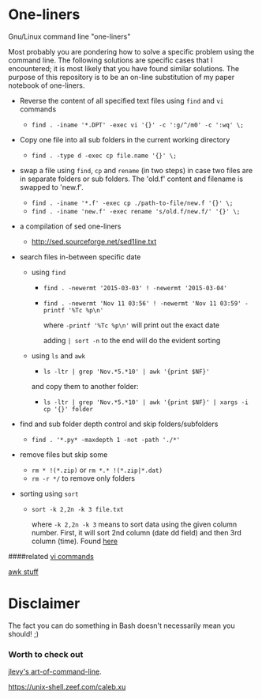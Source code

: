 # One-liners
Gnu/Linux command line "one-liners"

Most probably you are pondering how to solve a specific problem using the command line. The following solutions are specific cases that I encountered; it is most likely that you have found similar solutions. The purpose of this repository is to be an on-line substitution of my paper notebook of one-liners.

- Reverse the content of all specified text files using `find` and `vi` commands 

	- `find . -iname '*.DPT' -exec vi '{}' -c ':g/^/m0' -c ':wq' \;`

- Copy one file into all sub folders in the current working directory 

	- `find . -type d -exec cp file.name '{}' \;`

- swap a file using `find`, `cp` and `rename` (in two steps) in case two files are in separate folders or sub folders. The 'old.f' content and filename is swapped to 'new.f'. 
	- `find . -iname '*.f' -exec cp ./path-to-file/new.f '{}' \;`
	- `find . -iname 'new.f' -exec rename 's/old.f/new.f/' '{}' \;`

- a compilation of sed one-liners 
	- http://sed.sourceforge.net/sed1line.txt

- search files in-between specific date
	- using `find`
		- `find . -newermt '2015-03-03' ! -newermt '2015-03-04'` 
		- `find . -newermt 'Nov 11 03:56' ! -newermt 'Nov 11 03:59' -printf '%Tc %p\n'`

			where `-printf '%Tc %p\n'` will print out the exact date 

			adding `| sort -n` to the end will do the evident sorting

	- using `ls` and `awk`
		- `ls -ltr | grep 'Nov.*5.*10' | awk '{print $NF}'`

		and copy them to another folder:

		- `ls -ltr | grep 'Nov.*5.*10' | awk '{print $NF}' | xargs -i cp '{}' folder`

- find and sub folder depth control and skip folders/subfolders 
	- `find . '*.py* -maxdepth 1 -not -path './*' ` 



- remove files but skip some
	- `rm * !(*.zip)` or `rm *.* !(*.zip|*.dat)`
	- `rm -r */` to remove only folders 


- sorting using `sort`
	- `sort -k 2,2n -k 3 file.txt`

		where `-k 2,2n -k 3` means to sort data using the given column number. First, it will sort 2nd column (date dd field) and then 3rd column (time). Found [here](http://www.cyberciti.biz/faq/linux-unix-sort-date-data-using-sortcommand/)





####related
[vi commands](https://github.com/bkocis/linux_rc-s/blob/master/playing_with_vi/)

[awk stuff](https://github.com/bkocis/linux_rc-s/blob/master/playing_with_awk/)

# Disclaimer 

The fact you can do something in Bash doesn't necessarily mean you should! ;)

### Worth to check out 

[jlevy's art-of-command-line](https://github.com/jlevy/the-art-of-command-line).  
 
https://unix-shell.zeef.com/caleb.xu
